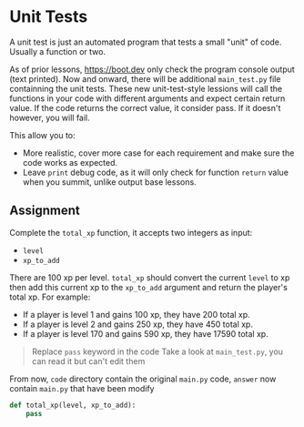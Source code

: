 # Unit Tests

A unit test is just an automated program that tests a small "unit" of code. Usually a function or two.

As of prior lessons, <https://boot.dev> only check the program console output (text printed). Now and onward, there will be additional `main_test.py` file containning the unit tests. These new unit-test-style lessions will call the functions in your code with different arguments and expect certain return value. If the code returns the correct value, it consider pass. If it doesn't however, you will fail.

This allow you to:

- More realistic, cover more case for each requirement and make sure the code works as expected.
- Leave `print` debug code, as it will only check for function `return` value when you summit, unlike output base lessons.

## Assignment

Complete the `total_xp` function, it accepts two integers as input:

- `level`
- `xp_to_add`

There are 100 xp per level. `total_xp` should convert the current `level` to xp then add this current xp to the `xp_to_add` argument and return the player's total xp. For example:

- If a player is level 1 and gains 100 xp, they have 200 total xp.
- If a player is level 2 and gains 250 xp, they have 450 total xp.
- If a player is level 170 and gains 590 xp, they have 17590 total xp.

> Replace `pass` keyword in the code
> Take a look at `main_test.py`, you can read it but can't edit them

From now, `code` directory contain the original `main.py` code, `answer` now contain `main.py` that have been modify

```python
def total_xp(level, xp_to_add):
    pass
```
